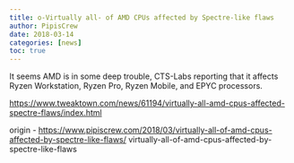 ```yaml
---
title: o-Virtually all- of AMD CPUs affected by Spectre-like flaws
author: PipisCrew
date: 2018-03-14
categories: [news]
toc: true
---
```


It seems AMD is in some deep trouble, CTS-Labs reporting that it affects Ryzen Workstation, Ryzen Pro, Ryzen Mobile, and EPYC processors.

https://www.tweaktown.com/news/61194/virtually-all-amd-cpus-affected-spectre-flaws/index.html

origin - https://www.pipiscrew.com/2018/03/virtually-all-of-amd-cpus-affected-by-spectre-like-flaws/ virtually-all-of-amd-cpus-affected-by-spectre-like-flaws